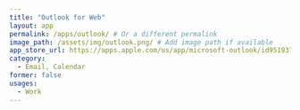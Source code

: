 ```yaml
---
title: "Outlook for Web"
layout: app
permalink: /apps/outlook/ # Or a different permalink
image_path: /assets/img/outlook.png/ # Add image path if available
app_store_url: https://apps.apple.com/us/app/microsoft-outlook/id951937596
category: 
  - Email, Calendar
former: false
usages:
  - Work
---
```

